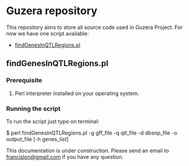 # Guzera repository

This repository aims to store all source code used in Guzera Project. For now we have one script available:

* [findGenesInQTLRegions.pl](/findGenesInQTLRegions.pl/)

## findGenesInQTLRegions.pl

### Prerequisite

1. Perl interpreter installed on your operating system.

### Running the script

To run the script just type on terminal:

$ perl findGenesInQTLRegions.pl -g gff_file -q qtl_file -d dbsnp_file -o output_file [-h genes_list]

This documentation is under construction. Please send an email to francislon@gmail.com if you have any question.